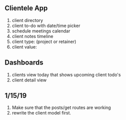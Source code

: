 ## Clientele App

1. client directory
2. client to-do with date/time picker
3. schedule meetings calendar
4. client notes timeline
5. client type: (project or retainer)
6. client value:

## Dashboards
1. clients view today that shows upcoming client todo's
2. client detail view

## 1/15/19

1.  Make sure that the posts/get routes are working
2. rewrite the client model first.
